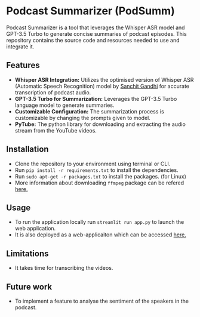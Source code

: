 # Podcast Summarizer (PodSumm)

Podcast Summarizer is a tool that leverages the Whisper ASR model and GPT-3.5 Turbo to generate concise summaries of podcast episodes. This repository contains the source code and resources needed to use and integrate it.

## Features

- **Whisper ASR Integration:** Utilizes the optimised version of Whisper ASR (Automatic Speech Recognition) model by [Sanchit Gandhi](https://github.com/sanchit-gandhi/whisper-jax) for accurate transcription of podcast audio.
- **GPT-3.5 Turbo for Summarization:** Leverages the GPT-3.5 Turbo language model to generate summaries.
- **Customizable Configuration:** The summarization process is customizable by changing the prompts given to model.
- **PyTube:** The python library for downloading and extracting the audio stream from the YouTube videos.

## Installation

- Clone the repository to your environment using terminal or CLI.
- Run `pip install -r requirements.txt` to install the dependencies. 
- Run `sudo apt-get -r packages.txt` to install the packages. (for Linux)
- More information about downloading ``ffmpeg`` package can be refered [here.](https://ffmpeg.org/download.html) 

## Usage

- To run the application locally run ``streamlit run app.py`` to launch the web application.
- It is also deployed as a web-applicaiton which can be accessed [here.](https://pod-summ.streamlit.app/)

## Limitations

- It takes time for transcribing the videos. 

## Future work

- To implement a feature to analyse the sentiment of the speakers in the podcast.
